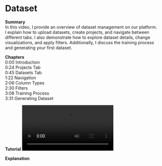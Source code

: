 # Dataset

**Summary**
<br /> In this video, I provide an overview of dataset management on our platform. I explain how to upload datasets, create projects, and navigate between different tabs. I also demonstrate how to explore dataset details, change visualizations, and apply filters. Additionally, I discuss the training process and generating your first dataset. 

**Chapters**
<br /> 0:00 Introduction
<br /> 0:24 Projects Tab
<br /> 0:45 Datasets Tab
<br /> 1:22 Navigation
<br /> 2:06 Column Types
<br /> 2:30 Filters
<br /> 3:08 Training Process
<br /> 3:31 Generating Dataset

**Tutorial**
![type:video](https://fairgen-app-static.s3.amazonaws.com/docs/documentation-videos/datasets.mp4)

**Explanation**

